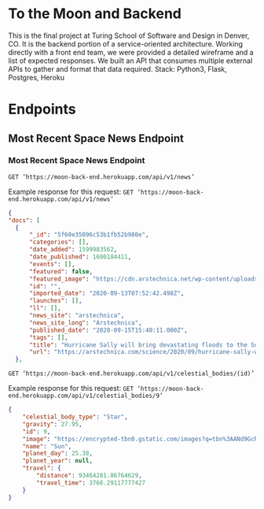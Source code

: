 # To the Moon and Backend 

This is the final project at Turing School of Software and Design in Denver, CO. It is the backend portion of a service-oriented architecture. Working directly with a front end team, we were provided a detailed wireframe and a list of expected responses. We built an API that consumes multiple external APIs to gather and format that data required. 
Stack: Python3, Flask, Postgres, Heroku 

# Endpoints 
## Most Recent Space News Endpoint
### Most Recent Space News Endpoint
```GET ‘https://moon-back-end.herokuapp.com/api/v1/news’```

Example response for this request: ```GET ‘https://moon-back-end.herokuapp.com/api/v1/news’```

```json
{
"docs": [
  {
      "_id": "5f60e35096c53b1fb52b980e",
      "categories": [],
      "date_added": 1599983562,
      "date_published": 1600184411,
      "events": [],
      "featured": false,
      "featured_image": "https://cdn.arstechnica.net/wp-content/uploads/2020/09/tropics-800x505.jpg",
      "id": "",
      "imported_date": "2020-09-13T07:52:42.498Z",
      "launches": [],
      "ll": [],
      "news_site": "arstechnica",
      "news_site_long": "Arstechnica",
      "published_date": "2020-09-15T15:40:11.000Z",
      "tags": [],
      "title": "Hurricane Sally will bring devastating floods to the Southern United States",
      "url": "https://arstechnica.com/science/2020/09/hurricane-sally-will-bring-devastating-floods-to-the-southern-united-states/"
  },

```
```GET ‘https://moon-back-end.herokuapp.com/api/v1/celestial_bodies/(id)’```

Example response for this request: ```GET ‘https://moon-back-end.herokuapp.com/api/v1/celestial_bodies/9’```

```json
{
    "celestial_body_type": "Star",
    "gravity": 27.95,
    "id": 9,
    "image": "https://encrypted-tbn0.gstatic.com/images?q=tbn%3AANd9GcRkKZ8nFulIMZAK8MKI8kzvsfGnaa3YlqMMRA&usqp=CAU",
    "name": "Sun",
    "planet_day": 25.38,
    "planet_year": null,
    "travel": {
        "distance": 93464281.86764629,
        "travel_time": 3766.29117777427
    }
}
```